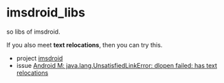 # imsdroid_libs
so libs of imsdroid.

If you also meet **text relocations**, then you can try this.

- project [imsdroid](https://github.com/DoubangoTelecom/imsdroid)
- issue [Android M: java.lang.UnsatisfiedLinkError: dlopen failed: has text relocations](https://github.com/DoubangoTelecom/imsdroid/issues/568)
